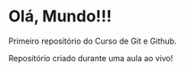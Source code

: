 # Olá, Mundo!!!
 Primeiro repositório do Curso de Git e Github.

 Repositório criado durante uma aula ao vivo!
